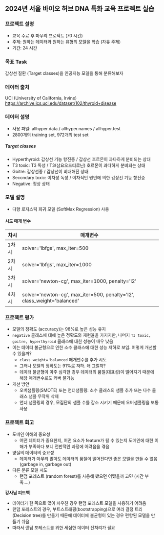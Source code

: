 ## 2024년 서울 바이오 허브 DNA 특화 교육 프로젝트 실습

### 프로젝트 설명
- 교육 수료 후 마무리 프로젝트 (70 시간)
- 주제: 원하는 데이터와 원하는 유형의 모델을 학습 (자유 주제)
- 기간: 24 시간

### 목표 Task
갑상선 질환 (Target classes)을 인공지능 모델을 통해 분류해보자

### 데이터 출처
UCI (University of California, Irvine)
https://archive.ics.uci.edu/dataset/102/thyroid+disease

### 데이터 설명
- 사용 파일: allhyper.data / allhyper.names / allhyper.test
- 2800개의 training set, 972개의 test set

##### Target classes
- Hyperthyroid: 갑상선 기능 항진증 / 갑상선 호르몬이 과다하게 분비되는 상태
- T3 toxic: T3 독성 / T3(삼요오드티로닌) 호르몬이 과다하게 분비되는 상태
- Goitre: 갑상선종 / 갑상선이 비대해진 상태
- Secondary toxic: 이차성 독성 / 이차적인 원인에 의한 갑상선 기능 항진증
- Negative: 정상 상태

### 모델 설명
- 다항 로지스틱 회귀 모델 (SoftMax Regression) 사용

#### 시도 매개 변수 
|차시|매개변수|
|--|--|
|1차시| solver='lbfgs', max_iter=500 |
|2차시| solver='lbfgs', max_iter=1000 |
|3차시| solver='newton-cg', max_iter=1000, penalty='l2' |
|4차시| solver='newton-cg', max_iter=500, penalty='l2', class_weight='balanced' |

### 프로젝트 평가
- 모델의 정확도 (accuracy)는 98%로 높은 성능 유지
- `negative` 클래스에 대해 높은 정확도와 재현율을 가지지만, 나머지 `T3 toxic, goitre, hyperthyroid` 클래스에 대한 성능이 매우 낮음
- 이는 데이터 불균형으로 인한 소수 클래스에 대한 성능 저하로 보임. 어떻게 개선할 수 있을까?
  - `class_weight='balanced` 매개변수를 추가 시도
  - 그러나 모델의 정확도는 91%로 저하. 왜 그럴까?
  - 데이터 불균형이 아주 심각한 경우 데이터의 품질(대표성)이 떨어지기 때문에 해당 매개변수로도 커버 불가능 
- 개선 방안
  - 오버샘플링(SMOTE) 또는 언더샘플링: 소수 클래스의 샘플 추가 또는 다수 클래스 샘플 무작위 삭제
  - 언더 샘플링의 경우, 모집단의 샘플 수를 감소 시키기 때문에 오버샘플링을 보통 사용

### 프로젝트 회고
- 도메인 이해의 중요성
  - 어떤 데이터가 중요한지, 어떤 요소가 feature가 될 수 있는지 도메인에 대한 이해가 부족하다 보니 전반적인 과정에 어려움을 겪음
- 양질의 데이터의 중요성
  - 데이터가 아무리 많아도 데이터의 품질이 떨어진다면 좋은 모델을 만들 수 없음 (garbage in, garbage out)
- 다른 분류 모델 시도 
  - 랜덤 포레스트 (random forest)를 사용해 봤으면 어땠을까 고민 (시간 부족....)

**강사님 피드백**
- 데이터가 한 쪽으로 많이 치우친 경우 랜덤 포레스트 모델을 사용하기 어려움
- 랜덤 포레스트의 경우, 부트스트래핑(bootstrapping)으로 여러 결정 트리(Decision tree)를 만들기 때문에 데이터에 불균형이 있는 경우 편향된 모델을 만들기 쉬움
- 따라서 랜덤 포레스트를 위한 세심한 데이터 전처리가 필요
